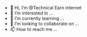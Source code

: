 - 👋 Hi, I’m @Technical Earn internet
- 👀 I’m interested in ...
- 🌱 I’m currently learning ...
- 💞️ I’m looking to collaborate on ...
- 📫 How to reach me ...

<!---
Technical Earn internet / Technical Earn internet is a ✨ special ✨ repository because its `README.md` (this file) appears on your GitHub profile.
You can click the Preview link to take a look at your changes.
--->
